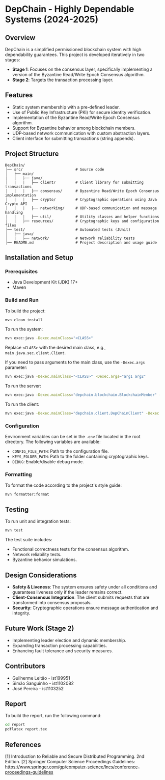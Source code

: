 # DepChain - Highly Dependable Systems (2024-2025)

## Overview
DepChain is a simplified permissioned blockchain system with high dependability guarantees. This project is developed iteratively in two stages:
- **Stage 1**: Focuses on the consensus layer, specifically implementing a version of the Byzantine Read/Write Epoch Consensus algorithm.
- **Stage 2**: Targets the transaction processing layer.


## Features
- Static system membership with a pre-defined leader.
- Use of Public Key Infrastructure (PKI) for secure identity verification.
- Implementation of the Byzantine Read/Write Epoch Consensus algorithm.
- Support for Byzantine behavior among blockchain members.
- UDP-based network communication with custom abstraction layers.
- Client interface for submitting transactions (string appends).

## Project Structure
```
DepChain/
│── src/                        # Source code
│   ├── main/
|   |   ├── java/
│   |   |   ├── client/         # Client library for submitting transactions
│   |   |   ├── consensus/      # Byzantine Read/Write Epoch Consensus implementation
│   |   |   ├── crypto/         # Cryptographic operations using Java Crypto API
│   |   |   ├── networking/     # UDP-based communication and message handling
│   |   |   ├── util/           # Utility classes and helper functions
|   |   ├── resources/          # Cryptographic keys and configuration files
│── test/                       # Automated tests (JUnit)
│   ├── java/
│   |   ├── network/            # Network reliability tests
│── README.md                   # Project description and usage guide
```

## Installation and Setup
### Prerequisites
- Java Development Kit (JDK) 17+
- Maven

### Build and Run
To build the project:
```sh
mvn clean install
```
To run the system:
```sh
mvn exec:java -Dexec.mainClass="<CLASS>"
```
Replace `<CLASS>` with the desired main class, e.g., `main.java.sec.client.Client`.

If you need to pass arguments to the main class, use the `-Dexec.args` parameter:
```sh
mvn exec:java -Dexec.mainClass="<CLASS>" -Dexec.args="arg1 arg2"
```

To run the server:
```sh
mvn exec:java -Dexec.mainClass="depchain.blockchain.BlockchainMember" -Dexec.args="1 8001"
```

To run the client:
```sh
mvn exec:java -Dexec.mainClass="depchain.client.DepChainClient" -Dexec.args="5 9001"
```

### Configuration
Environment variables can be set in the `.env` file located in the root directory. The following variables are available:
- `CONFIG_FILE_PATH`: Path to the configuration file.
- `KEYS_FOLDER_PATH`: Path to the folder containing cryptographic keys.
- `DEBUG`: Enable/disable debug mode.

### Formatting

To format the code according to the project's style guide:
```sh
mvn formatter:format
```

## Testing
To run unit and integration tests:
```sh
mvn test
```
The test suite includes:
- Functional correctness tests for the consensus algorithm.
- Network reliability tests.
- Byzantine behavior simulations.

## Design Considerations
- **Safety & Liveness**: The system ensures safety under all conditions and guarantees liveness only if the leader remains correct.
- **Client-Consensus Integration**: The client submits requests that are transformed into consensus proposals.
- **Security**: Cryptographic operations ensure message authentication and integrity.

## Future Work (Stage 2)
- Implementing leader election and dynamic membership.
- Expanding transaction processing capabilities.
- Enhancing fault tolerance and security measures.

## Contributors
- Guilherme Leitão - ist199951
- Simão Sanguinho - ist1102082
- José Pereira - ist1103252

## Report

To build the report, run the following command:
```sh
cd report
pdflatex report.tex
```

## References
[1] Introduction to Reliable and Secure Distributed Programming. 2nd Edition.
[2] Springer Computer Science Proceedings Guidelines: https://www.springer.com/gp/computer-science/lncs/conference-proceedings-guidelines

